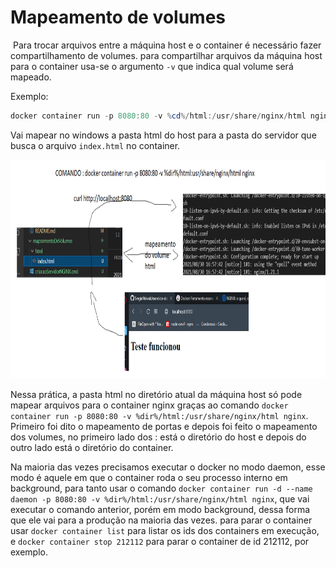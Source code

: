 # Mapeamento de volumes



​    Para trocar arquivos entre a máquina host e o container é necessário fazer compartilhamento de volumes. para compartilhar arquivos da máquina host para o container usa-se o argumento ``-v`` que indica qual volume será mapeado.

Exemplo:

`````powershell
docker container run -p 8080:80 -v %cd%/html:/usr/share/nginx/html nginx

`````

Vai mapear no windows a pasta html do host para a pasta do servidor que busca o arquivo ``index.html`` no container.

<img src="./img1.png" height="350" width="1000" alt="au" />

Nessa prática, a pasta html no diretório atual da máquina host só pode mapear arquivos para o container nginx graças ao comando ``docker container run -p 8080:80 -v %dir%/html:/usr/share/nginx/html nginx``. Primeiro foi dito o mapeamento de portas e depois foi feito o mapeamento dos volumes, no primeiro lado dos : está o diretório do host e depois do outro lado está o diretório do container.

Na maioria das vezes precisamos executar o docker no modo daemon, esse modo é aquele em que o container roda o seu processo interno em background, para tanto usar o comando ``docker container run -d --name daemon -p 8080:80 -v %dir%/html:/usr/share/nginx/html nginx``, que vai executar o comando anterior, porém em modo background, dessa forma que ele vai para a produção na maioria das vezes.  para parar o container usar ``docker container list`` para listar os ids dos containers em execução, e ``docker container stop 212112`` para parar o container de id 212112, por exemplo.





